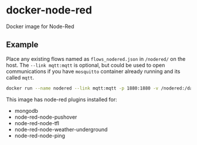# docker-node-red
Docker image for Node-Red

## Example 
Place any existing flows named as ```flows_nodered.json``` in ```/nodered/``` on the host. The ```--link mqtt:mqtt``` is optional, but could be used to open communications if you have ```mosquitto``` container already running and its called ```mqtt```.

```bash
docker run --name nodered --link mqtt:mqtt -p 1880:1880 -v /nodered:/data -d -e FLOWS=flows_nodered.json gavindekock/docker-node-red
```

This image has node-red plugins installed for:

* mongodb
* node-red-node-pushover
* node-red-node-tfl
* node-red-node-weather-underground 
* node-red-node-ping 

